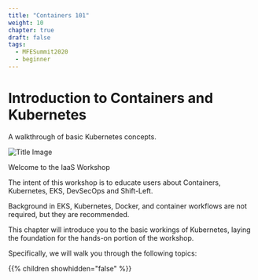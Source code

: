 ```yaml
---
title: "Containers 101"
weight: 10
chapter: true
draft: false
tags:
  - MFESummit2020
  - beginner
---
```


# Introduction to Containers and Kubernetes

A walkthrough of basic Kubernetes concepts.

![Title Image](/images/introduction/eks-product-page.png?classes=border,shadow)

Welcome to the IaaS Workshop

The intent of this workshop is to educate users about Containers, Kubernetes, EKS, DevSecOps and Shift-Left.

Background in EKS, Kubernetes, Docker, and container workflows are not required, but they are recommended.

This chapter will introduce you to the basic workings of Kubernetes, laying the foundation for the hands-on portion of the workshop.

Specifically, we will walk you through the following topics:

{{% children showhidden="false" %}}
